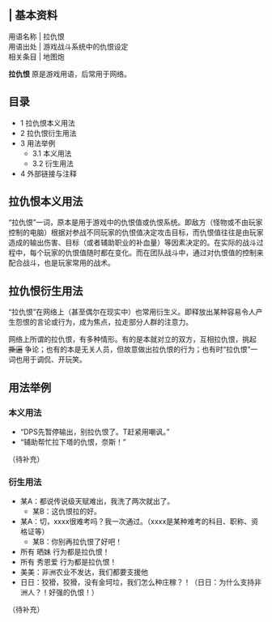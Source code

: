 |  **基本资料**  
---  
用语名称  |  拉仇恨   
用语出处  |  游戏战斗系统中的仇恨设定   
相关条目  |  地图炮   
  
**拉仇恨** 原是游戏用语，后常用于网络。

##  目录

  * 1  拉仇恨本义用法 
  * 2  拉仇恨衍生用法 
  * 3  用法举例 
    * 3.1  本义用法 
    * 3.2  衍生用法 
  * 4  外部链接与注释 

##  拉仇恨本义用法

“拉仇恨”一词，原本是用于游戏中的仇恨值或仇恨系统。即敌方（怪物或不由玩家控制的电脑）根据对参战不同玩家的仇恨值决定攻击目标，而仇恨值往往是由玩家造成的输出伤害、目标（或者辅助职业的补血量）等因素决定的。在实际的战斗过程中，每个玩家的仇恨值随时都在变化。而在团队战斗中，通过对仇恨值的控制来配合战斗，也是玩家常用的战术。

##  拉仇恨衍生用法

“拉仇恨”在网络上（甚至偶尔在现实中）也常用衍生义。即释放出某种容易令人产生怨恨的言论或行为，成为焦点，拉走部分人群的注意力。

网络上所谓的拉仇恨，有多种情形。有的是本就对立的双方，互相拉仇恨，挑起 ~~撕逼~~
争论；也有的本是无关人员，但故意做出拉仇恨的行为；也有时“拉仇恨”一词也用于调侃、开玩笑。

##  用法举例

###  本义用法

  * “DPS先暂停输出，别拉仇恨了。T赶紧用嘲讽。” 
  * “辅助帮忙拉下塔的仇恨，奈斯！” 

（待补充）

###  衍生用法

  * 某A：都说传说级天赋难出，我洗了两次就出了。 
    * 某B：这仇恨拉的好。 
  * 某A：切，xxxx很难考吗？我一次通过。（xxxx是某种难考的科目、职称、资格证等） 
    * 某B：你别再拉仇恨了好吧！ 
  * 所有  晒妹  行为都是拉仇恨！ 
  * 所有  秀恩爱  行为都是拉仇恨！ 
  * 美美：非洲农业不发达，我们都要支援他 
  * 日日：狡猾，狡猾，没有金坷垃，我们怎么种庄稼？！（日日：为什么支持非洲人？！好强的仇恨！） 

（待补充）